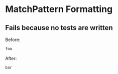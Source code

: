 <!-- gen:mayoverwrite -->
# MatchPattern Formatting

## Fails because no tests are written

Before:
```ruby
foo
```

After:
```ruby
bar
```
